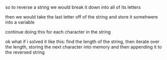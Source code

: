 so to reverse a string we would break it down into all of its letters

then we would take the last letter off of the string and store it somehwere into a variable

continue doing this for each character in the string


ok what if i solved it like this: find the length of the string, then iterate over the length, storing the next character into memory and then appending it to the reversed string
